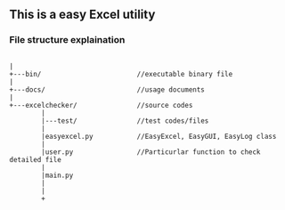 ## This is a easy Excel utility

### File structure explaination
<pre><code>
|
+---bin/                        //executable binary file
|
+---docs/                       //usage documents
|
+---excelchecker/               //source codes
        |
        |---test/               //test codes/files
        |
        |easyexcel.py           //EasyExcel, EasyGUI, EasyLog class
        |
        |user.py                //Particurlar function to check detailed file
        |
        |main.py
        |
        |
        +
</code></pre>
